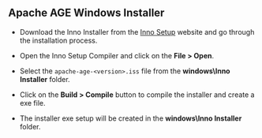 ## Apache AGE Windows Installer

- Download the Inno Installer from the [Inno Setup](https://jrsoftware.org/isdl.php) website and go through the installation process.

- Open the Inno Setup Compiler and click on the **File > Open**.
- Select the `apache-age-<version>.iss` file from the **windows\Inno Installer** folder.
- Click on the **Build > Compile** button to compile the installer and create a exe file.
- The installer exe setup will be created in the **windows\Inno Installer** folder.